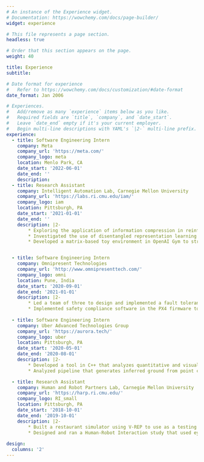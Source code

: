 ```yaml
---
# An instance of the Experience widget.
# Documentation: https://wowchemy.com/docs/page-builder/
widget: experience

# This file represents a page section.
headless: true

# Order that this section appears on the page.
weight: 40

title: Experience
subtitle:

# Date format for experience
#   Refer to https://wowchemy.com/docs/customization/#date-format
date_format: Jan 2006

# Experiences.
#   Add/remove as many `experience` items below as you like.
#   Required fields are `title`, `company`, and `date_start`.
#   Leave `date_end` empty if it's your current employer.
#   Begin multi-line descriptions with YAML's `|2-` multi-line prefix.
experience:
  - title: Software Engineering Intern
    company: Meta
    company_url: 'https://meta.com/'
    company_logo: meta
    location: Menlo Park, CA
    date_start: '2022-06-01'
    date_end: ''
    description: 
  - title: Research Assistant
    company: Intelligent Automation Lab, Carnegie Mellon University
    company_url: 'https://labs.ri.cmu.edu/iam/'
    company_logo: iam
    location: Pittsburgh, PA
    date_start: '2021-01-01'
    date_end: ''
    description: |2-
        * Exploring the application of information compression in reinforcmenet learning algorithms for learning robust policies for robot manipulation tasks
        * Investigated the use of disentangled representation learning for dynamics model to see if it leads to better generalization
        * Developed a matrix‑based toy environment in OpenAI Gym to stress test causal reasoning algorithms


  - title: Software Engineering Intern
    company: Omnipresent Technologies
    company_url: 'http://www.omnipresenttech.com/'
    company_logo: omni
    location: Pune, India
    date_start: '2020-09-01'
    date_end: '2021-01-01'
    description: |2-
        * Led a team of three to design and implemented a fault tolerant controller for a quadcopter in simulation that prevents crashing after single motor failure.
        * Implemented safety compliance software in the PX4 firmware to satisfy government regulations such as avoiding no‑fly zones and verifying digital certificates
        
  - title: Software Engineering Intern
    company: Uber Advanced Technologies Group
    company_url: 'https://aurora.tech/'
    company_logo: uber
    location: Pittsburgh, PA
    date_start: '2020-05-01'
    date_end: '2020-08-01'
    description: |2-
        * Developed a tool in C++ that analyzes quantitative and visual analysis of the differences between inferred ground generated from point cloud data
        * Analyzed pipeline that generates inferred ground from point cloud data to identify and eliminate unneccesary steps, optimizing for runtime and quality of output. 

  - title: Research Assistant
    company: Human and Robot Partners Lab, Carnegie Mellon University
    company_url: 'https://harp.ri.cmu.edu/'
    company_logo: RI_small
    location: Pittsburgh, PA
    date_start: '2018-10-01'
    date_end: '2019-10-01'
    description: |2-
        * Built a restaurant simulator using V‑REP to use as a testing platform for robot waiters
        * Designed and ran a Human‑Robot Interaction study that used eye gaze information from participants to predict their intent and use robot gestures to manipulate it. 
        
design:
  columns: '2'
---
```

